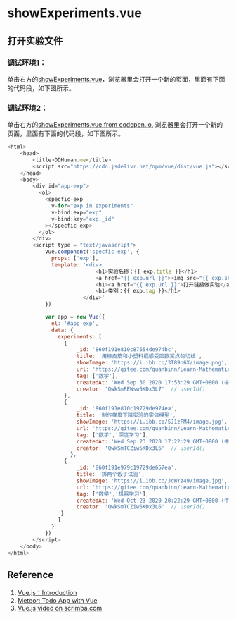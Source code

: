 # showExperiments.vue

## 打开实验文件

### 调试环境1：
单击右方的[showExperiments.vue](http://tpcg.io/jGNWJgx4)，浏览器里会打开一个新的页面，里面有下面的代码段，如下图所示。

### 调试环境2：
单击右方的[showExperiments.vue from codepen.io](https://codepen.io/quanbinn/pen/ZEOqdLv), 浏览器里会打开一个新的页面，里面有下面的代码段，如下图所示。


```javascript
<html>
    <head>
        <title>DDHuman.me</title>
        <script src="https://cdn.jsdelivr.net/npm/vue/dist/vue.js"></script>
    </head>
    <body>        
        <div id="app-exp">
          <ol>
            <specfic-exp
              v-for="exp in experiments"
              v-bind:exp="exp"
              v-bind:key="exp._id"
            ></specfic-exp>
          </ol>
        </div>
        <script type = "text/javascript">
            Vue.component('specfic-exp', {
              props: ['exp'],
              template: '<div>
							<h1>实验名称：{{ exp.title }}</h1>
							<a href="{{ exp.url }}"><img src="{{ exp.showImage }}" alt="用橡皮筋和小塑料棍感受函数某点的切线" width="400"></a>
							<h1><a href="{{ exp.url }}">打开链接做实验</a></h1>
							<h1>类别：{{ exp.tag }}</h1>
			  			</div>'
            })

            var app = new Vue({
              el: '#app-exp',
              data: {
                experiments: [
                  {
					  _id: '860f191e810c87654de974bc',
					  title: '用橡皮筋和小塑料棍感受函数某点的切线',
  					  showImage: 'https://i.ibb.co/3T89n6X/image.png',
					  url: 'https://gitee.com/quanbinn/Learn-Mathematical-Olympiad-The-Interactive-Way/blob/master/chapters/%E5%BE%AE%E5%88%86/%E7%94%A8%E6%A9%A1%E7%9A%AE%E7%AD%8B%E5%92%8C%E5%B0%8F%E5%A1%91%E6%96%99%E6%A3%8D%E6%84%9F%E5%8F%97%E5%87%BD%E6%95%B0%E6%9F%90%E7%82%B9%E7%9A%84%E5%88%87%E7%BA%BF.md',
					  tag: ['数学'],
					  createdAt: 'Wed Sep 30 2020 17:53:29 GMT+0800 (中国标准时间)', // new Date()
					  creator: 'QwkSmREWsw5KDx3L7'  // userId()	
                  },
                  {
					  _id: '860f191e810c19729de974ea',
					  title: '制作梯度下降实验的实体模型',
  					  showImage: 'https://i.ibb.co/SJ1zFM4/image.jpg',
					  url: 'https://gitee.com/quanbinn/Learn-Mathematical-Olympiad-The-Interactive-Way/blob/master/chapters/%E5%BE%AE%E5%88%86/%E5%88%B6%E4%BD%9C%E6%A2%AF%E5%BA%A6%E4%B8%8B%E9%99%8D%E5%AE%9E%E9%AA%8C%E7%9A%84%E5%AE%9E%E4%BD%93%E6%A8%A1%E5%9E%8B.md',
					  tag: ['数学','深度学习'],
					  createdAt: 'Wed Sep 23 2020 17:22:29 GMT+0800 (中国标准时间)', // new Date()
					  creator: 'QwkSmTCZiw5KDx3L6'  // userId()	
					},
                  {   
					  _id: '860f191e979c19729de657ea',
					  title: '掷两个骰子试验',
  					  showImage: 'https://i.ibb.co/JcWYz49/image.jpg',
					  url: 'https://gitee.com/quanbinn/Learn-Mathematical-Olympiad-The-Interactive-Way/blob/master/chapters/%E6%A6%82%E7%8E%87/%E6%8E%B7%E4%B8%A4%E4%B8%AA%E9%AA%B0%E5%AD%90%E8%AF%95%E9%AA%8C.md',
					  tag: ['数学','机器学习'],
					  createdAt: 'Wed Oct 23 2020 20:22:29 GMT+0800 (中国标准时间)', // new Date()
					  creator: 'QwkSmTCZiw5KDx3L6'  // userId()	
				 }
                ]
              }
            })
        </script>
    </body>
</html>
```

## Reference

1. [Vue.js：Introduction](https://vuejs.org/v2/guide/)
2. [Meteor: Todo App with Vue](https://www.meteor.com/tutorials/vue/components)
3. [Vue.js video on scrimba.com](https://scrimba.com/scrim/cQ3QVcr?pl=pXKqta)

